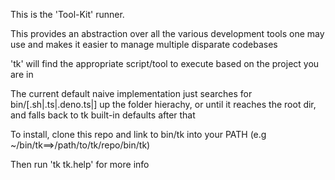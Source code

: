 This is the 'Tool-Kit' runner.

This provides an abstraction over all the various development tools one may use and
makes it easier to manage multiple disparate codebases

'tk' will find the appropriate script/tool to execute based on the project you are in

The current default naive implementation just searches for bin/<task>[.sh|.ts|.deno.ts|] up the folder hierachy,
or until it reaches the root dir, and falls back to tk built-in defaults after that

To install, clone this repo and link to bin/tk into your PATH (e.g ~/bin/tk==>/path/to/tk/repo/bin/tk)

Then run 'tk tk.help' for more info
